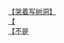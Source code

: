 [【哭着写树洞】](http://tieba.baidu.com/p/2944591415?see_lz=1&pn=)   
[【](http://tieba.baidu.com/p/2944634731?see_lz=1&pn=)   
[【不是](http://tieba.baidu.com/p/2945010929?see_lz=1&pn=)   
